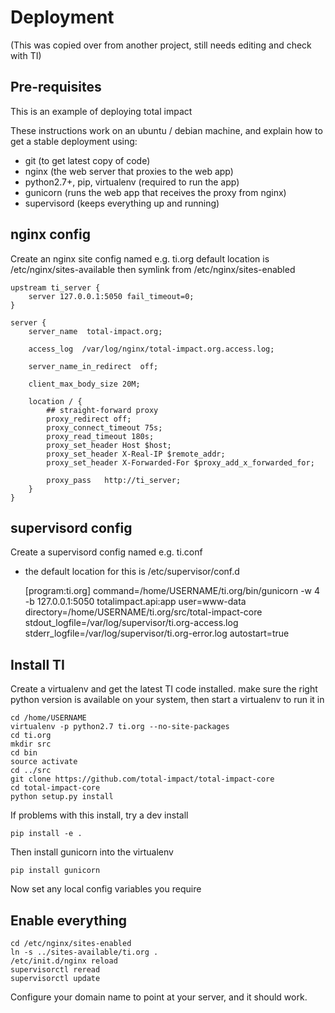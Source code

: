 # Deployment

(This was copied over from another project, still needs editing and check with TI)


## Pre-requisites

This is an example of deploying total impact

These instructions work on an ubuntu / debian machine, and explain how to get a
stable deployment using:

 * git (to get latest copy of code)
 * nginx (the web server that proxies to the web app)
 * python2.7+, pip, virtualenv (required to run the app)
 * gunicorn (runs the web app that receives the proxy from nginx)
 * supervisord (keeps everything up and running)


## nginx config

Create an nginx site config named e.g. ti.org
default location is /etc/nginx/sites-available
then symlink from /etc/nginx/sites-enabled

    upstream ti_server {
	    server 127.0.0.1:5050 fail_timeout=0;
    }

    server {
	    server_name  total-impact.org;

	    access_log  /var/log/nginx/total-impact.org.access.log;

	    server_name_in_redirect  off;

	    client_max_body_size 20M;

	    location / {
		    ## straight-forward proxy
		    proxy_redirect off;
	      	proxy_connect_timeout 75s;
	      	proxy_read_timeout 180s;
		    proxy_set_header Host $host;
		    proxy_set_header X-Real-IP $remote_addr;
		    proxy_set_header X-Forwarded-For $proxy_add_x_forwarded_for;

		    proxy_pass   http://ti_server;
	    }
    }


## supervisord config

Create a supervisord config named e.g. ti.conf
- the default location for this is /etc/supervisor/conf.d

    [program:ti.org]
    command=/home/USERNAME/ti.org/bin/gunicorn -w 4 -b 127.0.0.1:5050 totalimpact.api:app
    user=www-data
    directory=/home/USERNAME/ti.org/src/total-impact-core
    stdout_logfile=/var/log/supervisor/ti.org-access.log
    stderr_logfile=/var/log/supervisor/ti.org-error.log
    autostart=true


## Install TI

Create a virtualenv and get the latest TI code installed.
make sure the right python version is available on your system, 
then start a virtualenv to run it in

    cd /home/USERNAME
    virtualenv -p python2.7 ti.org --no-site-packages
    cd ti.org
    mkdir src
    cd bin
    source activate
    cd ../src
    git clone https://github.com/total-impact/total-impact-core
    cd total-impact-core
    python setup.py install


If problems with this install, try a dev install

    pip install -e .


Then install gunicorn into the virtualenv

    pip install gunicorn


Now set any local config variables you require


## Enable everything

    cd /etc/nginx/sites-enabled
    ln -s ../sites-available/ti.org .
    /etc/init.d/nginx reload
    supervisorctl reread
    supervisorctl update


Configure your domain name to point at your server, and it should work.


